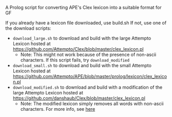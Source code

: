 A Prolog script for converting APE's Clex lexicon into a suitable format for GF

If you already have a lexicon file downloaded, use build.sh
If not, use one of the download scripts:

- `download_large.sh` to download and build with the large Attempto Lexicon hosted at https://github.com/Attempto/Clex/blob/master/clex_lexicon.pl
    - Note: This might not work because of the presence of non-ascii characters. If this script fails, try `download_modified`
- `download_small.sh` to download and build with the small Attempto Lexicon hosted at https://github.com/Attempto/APE/blob/master/prolog/lexicon/clex_lexicon.pl
- `download_modified.sh` to download and build with a modification of the large Attempto Lexicon hosted at https://github.com/danshaub/Clex/blob/master/clex_lexicon.pl
    - Note: The modified lexicon simply removes all words with non-ascii characters. For more info, see [here](https://github.com/danshaub/Clex)